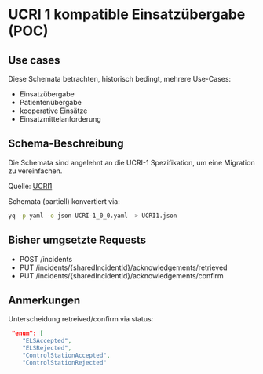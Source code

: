 # UCRI 1 kompatible Einsatzübergabe (POC)

## Use cases

Diese Schemata betrachten, historisch bedingt, mehrere Use-Cases:

- Einsatzübergabe
- Patientenübergabe
- kooperative Einsätze
- Einsatzmittelanforderung

## Schema-Beschreibung

Die Schemata sind angelehnt an die UCRI-1 Spezifikation, um
eine Migration zu vereinfachen.

Quelle: [UCRI1](https://github.com/PMeV-EFUL/UCRI1/blob/main/UCRI-1_0_0.yaml)

Schemata (partiell) konvertiert via:

```bash
yq -p yaml -o json UCRI-1_0_0.yaml  > UCRI1.json
```

## Bisher umgsetzte Requests

- POST /incidents
- PUT /incidents/{sharedIncidentId}/acknowledgements/retrieved
- PUT /incidents/{sharedIncidentId}/acknowledgements/confirm

## Anmerkungen

Unterscheidung retreived/confirm via status:

```json
 "enum": [
    "ELSAccepted",
    "ELSRejected",
    "ControlStationAccepted",
    "ControlStationRejected"
```
